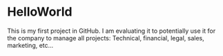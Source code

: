 # HelloWorld

This is my first project in GitHub. I am evaluating it to potentially use it for the company to manage all projects: Technical, financial, legal, sales, marketing, etc...
